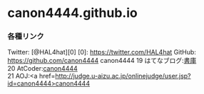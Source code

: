 # canon4444.github.io

### 各種リンク
Twitter: [@HAL4hat][0]
[0]: https://twitter.com/HAL4hat
GitHub: https://github.com/canon4444 canon4444
19     はてなブログ:<a href=http://canon4444.hatenablog.com/>書庫</a><br> 
20     AtCoder:<a href=http://practice.contest.atcoder.jp/users/canon4444>canon4444</a><br> 
21     AOJ:<a href=http://judge.u-aizu.ac.jp/onlinejudge/user.jsp?id=canon4444>canon4444</a><br> 
